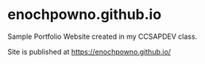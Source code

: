 # enochpowno.github.io

Sample Portfolio Website created in my CCSAPDEV class. 

Site is published at https://enochpowno.github.io/
